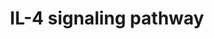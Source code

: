 ---
annotations:
- type: Pathway Ontology
  value: interleukin-4 signaling pathway
authors:
- A.Pandey
- MaintBot
- Khanspers
- Christine Chichester
- Eweitz
description: ''
last-edited: 2021-05-23
organisms:
- Rattus norvegicus
redirect_from:
- /index.php/Pathway:WP182
- /instance/WP182
schema-jsonld:
- '@context': https://schema.org/
  '@id': https://wikipathways.github.io/pathways/WP182.html
  '@type': Dataset
  creator:
    '@type': Organization
    name: WikiPathways
  description: ''
  keywords:
  - Stat5a
  - Prkcd
  - Irs1
  - Inpp5d
  - Cxcr4
  - Elk1
  - Sos1
  - PIK3CA
  - Ptk2
  - Jak2
  - Mapk1
  - Lck mapped
  - Gene Symbol
  - Shc1
  - Rasa1
  - Jak1
  - Crebbp
  - Prkci
  - Il4
  - Atf2
  - Grb2
  - Mapk14
  - MAPK11
  - Ptpn11
  - Pik3cd
  - NCF1
  - RGD1564914
  - RGD1564499
  - Nfkb1
  - Ets1
  - Fyn
  - RGD1564385
  - Hmga1
  - RGD1561386
  - Rps6kb1
  - HIST2H3C
  - Jak3
  - Pawr
  - Prkcz
  - Sfpi1
  - Pik3r2
  - Prkcn
  - Pik3r1
  - Stat6
  - Rela
  - Il2rg
  - Stat1
  - Adrbk2
  - Socs1
  - Il13ra1
  - Socs3
  - Dok2
  - Plcg1
  - Akt1
  - Src
  - Ep300
  - Il4ra
  - Irs2
  - Bcl2l1
  - Bad
  - Ptpn6
  - TYK2
  - Mapk3
  license: CC0
  name: IL-4 signaling pathway
seo: CreativeWork
title: IL-4 signaling pathway
wpid: WP182
---